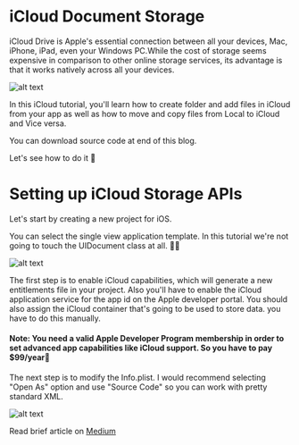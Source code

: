# iCloud Document Storage

iCloud Drive is Apple's essential connection between all your devices, Mac, iPhone, iPad, even your Windows PC.While the cost of storage seems expensive in comparison to other online storage services, its advantage is that it works natively across all your devices.

![alt text](https://cdn-images-1.medium.com/max/800/1*iZHl-IXaow5Ts7VOwCaS8Q.png)

In this iCloud tutorial, you'll learn how to create folder and add files in iCloud from your app as well as how to move and copy files from Local to iCloud and Vice versa.

You can download source code at end of this blog.

Let's see how to do it 🙂

# Setting up iCloud Storage APIs
Let's start by creating a new project for iOS. 

You can select the single view application template.
In this tutorial we're not going to touch the UIDocument class at all. 🤷‍♂️

![alt text](https://cdn-images-1.medium.com/max/1200/1*hPpJ-D94n5ZdWJis_ZBYyw.png)

The first step is to enable iCloud capabilities, which will generate a new entitlements file in your project. Also you'll have to enable the iCloud application service for the app id on the Apple developer portal. You should also assign the iCloud container that's going to be used to store data. you have to do this manually.
 
#### Note: You need a valid Apple Developer Program membership in order to set advanced app capabilities like iCloud support. So you have to pay $99/year🤑

The next step is to modify the Info.plist. I would recommend selecting "Open As" option and use "Source Code" so you can work with pretty standard XML.

![alt text](https://cdn-images-1.medium.com/max/800/1*bKw8cJgeg_8pmBndhv-ULg.png) 

Read brief article on [Medium](https://medium.com/@parth.gohel/icloud-document-storage-d338cf745076)
